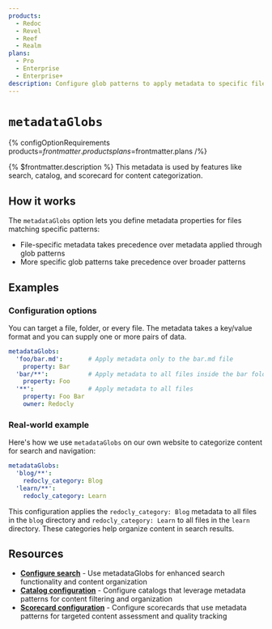 ```yaml
---
products:
  - Redoc
  - Revel
  - Reef
  - Realm
plans:
  - Pro
  - Enterprise
  - Enterprise+
description: Configure glob patterns to apply metadata to specific files or directories.
---
```

# `metadataGlobs`

{% configOptionRequirements products=$frontmatter.products plans=$frontmatter.plans /%}

{% $frontmatter.description %}
This metadata is used by features like search, catalog, and scorecard for content categorization.

## How it works

The `metadataGlobs` option lets you define metadata properties for files matching specific patterns:

- File-specific metadata takes precedence over metadata applied through glob patterns
- More specific glob patterns take precedence over broader patterns

## Examples

### Configuration options

You can target a file, folder, or every file.
The metadata takes a key/value format and you can supply one or more pairs of data.

```yaml
metadataGlobs:
  'foo/bar.md':       # Apply metadata only to the bar.md file
    property: Bar 
  'bar/**':           # Apply metadata to all files inside the bar folder
    property: Foo 
  '**':               # Apply metadata to all files
    property: Foo Bar
    owner: Redocly
```

### Real-world example

Here's how we use `metadataGlobs` on our own website to categorize content for search and navigation:

```yaml
metadataGlobs:
  'blog/**':
    redocly_category: Blog
  'learn/**':
    redocly_category: Learn
```

This configuration applies the `redocly_category: Blog` metadata to all files in the `blog` directory and `redocly_category: Learn` to all files in the `learn` directory.
These categories help organize content in search results.

## Resources

- **[Configure search](./search.md#using-metadataglobs)** - Use metadataGlobs for enhanced search functionality and content organization
- **[Catalog configuration](./catalog-classic.md)** - Configure catalogs that leverage metadata patterns for content filtering and organization
- **[Scorecard configuration](./scorecard.md)** - Configure scorecards that use metadata patterns for targeted content assessment and quality tracking